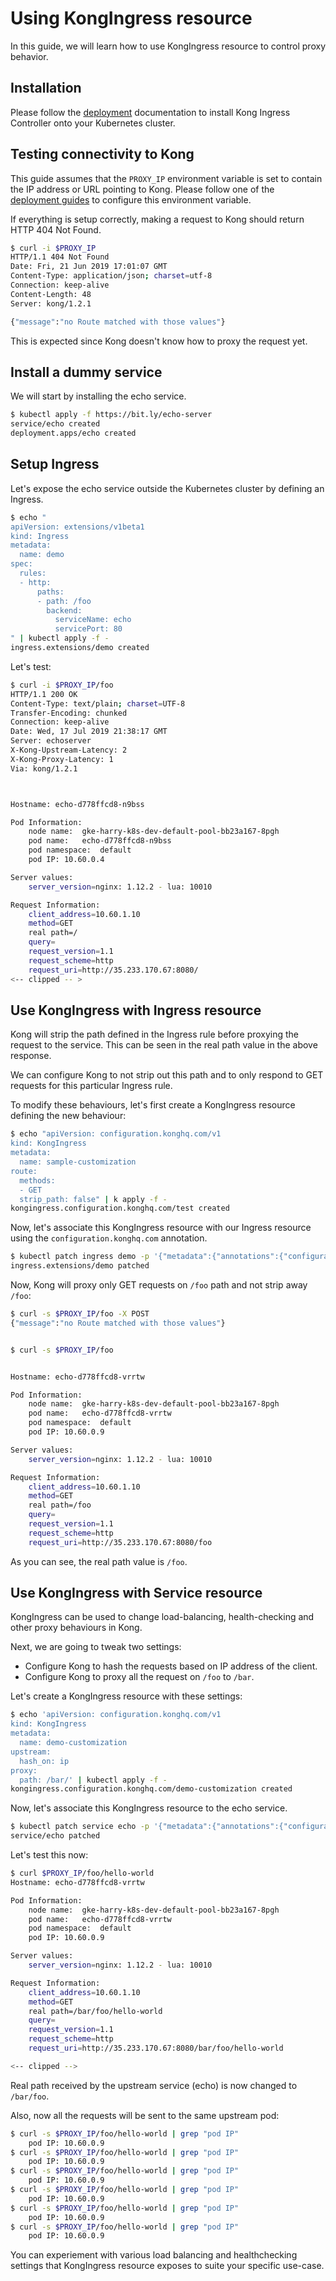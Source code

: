 # Using KongIngress resource

In this guide, we will learn how to use KongIngress resource to control
proxy behavior.

## Installation

Please follow the [deployment](../deployment) documentation to install
Kong Ingress Controller onto your Kubernetes cluster.

## Testing connectivity to Kong

This guide assumes that the `PROXY_IP` environment variable is
set to contain the IP address or URL pointing to Kong.
Please follow one of the
[deployment guides](../deployment) to configure this environment variable.

If everything is setup correctly, making a request to Kong should return
HTTP 404 Not Found.

```bash
$ curl -i $PROXY_IP
HTTP/1.1 404 Not Found
Date: Fri, 21 Jun 2019 17:01:07 GMT
Content-Type: application/json; charset=utf-8
Connection: keep-alive
Content-Length: 48
Server: kong/1.2.1

{"message":"no Route matched with those values"}
```

This is expected since Kong doesn't know how to proxy the request yet.

## Install a dummy service

We will start by installing the echo service.

```bash
$ kubectl apply -f https://bit.ly/echo-server
service/echo created
deployment.apps/echo created
```

## Setup Ingress

Let's expose the echo service outside the Kubernetes cluster
by defining an Ingress.

```bash
$ echo "
apiVersion: extensions/v1beta1
kind: Ingress
metadata:
  name: demo
spec:
  rules:
  - http:
      paths:
      - path: /foo
        backend:
          serviceName: echo
          servicePort: 80
" | kubectl apply -f -
ingress.extensions/demo created
```

Let's test:

```bash
$ curl -i $PROXY_IP/foo
HTTP/1.1 200 OK
Content-Type: text/plain; charset=UTF-8
Transfer-Encoding: chunked
Connection: keep-alive
Date: Wed, 17 Jul 2019 21:38:17 GMT
Server: echoserver
X-Kong-Upstream-Latency: 2
X-Kong-Proxy-Latency: 1
Via: kong/1.2.1



Hostname: echo-d778ffcd8-n9bss

Pod Information:
	node name:	gke-harry-k8s-dev-default-pool-bb23a167-8pgh
	pod name:	echo-d778ffcd8-n9bss
	pod namespace:	default
	pod IP:	10.60.0.4

Server values:
	server_version=nginx: 1.12.2 - lua: 10010

Request Information:
	client_address=10.60.1.10
	method=GET
	real path=/
	query=
	request_version=1.1
	request_scheme=http
	request_uri=http://35.233.170.67:8080/
<-- clipped -- >
```

## Use KongIngress with Ingress resource

Kong will strip the path defined in the Ingress rule before proxying
the request to the service.
This can be seen in the real path value in the above response.

We can configure Kong to not strip out this path and to only respond to GET requests
for this particular Ingress rule.

To modify these behaviours, let's first create a KongIngress resource
defining the new behaviour:

```bash
$ echo "apiVersion: configuration.konghq.com/v1
kind: KongIngress
metadata:
  name: sample-customization
route:
  methods:
  - GET
  strip_path: false" | k apply -f -
kongingress.configuration.konghq.com/test created
```

Now, let's associate this KongIngress resource with our Ingress resource
using the `configuration.konghq.com` annotation.

```bash
$ kubectl patch ingress demo -p '{"metadata":{"annotations":{"configuration.konghq.com":"sample-customization"}}}'
ingress.extensions/demo patched
```

Now, Kong will proxy only GET requests on `/foo` path and not strip
away `/foo`:

```bash
$ curl -s $PROXY_IP/foo -X POST
{"message":"no Route matched with those values"}


$ curl -s $PROXY_IP/foo


Hostname: echo-d778ffcd8-vrrtw

Pod Information:
	node name:	gke-harry-k8s-dev-default-pool-bb23a167-8pgh
	pod name:	echo-d778ffcd8-vrrtw
	pod namespace:	default
	pod IP:	10.60.0.9

Server values:
	server_version=nginx: 1.12.2 - lua: 10010

Request Information:
	client_address=10.60.1.10
	method=GET
	real path=/foo
	query=
	request_version=1.1
	request_scheme=http
	request_uri=http://35.233.170.67:8080/foo
```

As you can see, the real path value is `/foo`.

## Use KongIngress with Service resource

KongIngress can be used to change load-balancing, health-checking and other
proxy behaviours in Kong.

Next, we are going to tweak two settings:

- Configure Kong to hash the requests based on IP address of the client.
- Configure Kong to proxy all the request on `/foo` to `/bar`.

Let's create a KongIngress resource with these settings:

```bash
$ echo 'apiVersion: configuration.konghq.com/v1
kind: KongIngress
metadata:
  name: demo-customization
upstream:
  hash_on: ip
proxy:
  path: /bar/' | kubectl apply -f -
kongingress.configuration.konghq.com/demo-customization created
```

Now, let's associate this KongIngress resource to the echo service.

```bash
$ kubectl patch service echo -p '{"metadata":{"annotations":{"configuration.konghq.com":"demo-customization"}}}'
service/echo patched
```

Let's test this now:

```bash
$ curl $PROXY_IP/foo/hello-world
Hostname: echo-d778ffcd8-vrrtw

Pod Information:
	node name:	gke-harry-k8s-dev-default-pool-bb23a167-8pgh
	pod name:	echo-d778ffcd8-vrrtw
	pod namespace:	default
	pod IP:	10.60.0.9

Server values:
	server_version=nginx: 1.12.2 - lua: 10010

Request Information:
	client_address=10.60.1.10
	method=GET
	real path=/bar/foo/hello-world
	query=
	request_version=1.1
	request_scheme=http
	request_uri=http://35.233.170.67:8080/bar/foo/hello-world

<-- clipped -->
```

Real path received by the upstream service (echo) is now changed to `/bar/foo`.

Also, now all the requests will be sent to the same upstream pod:

```bash
$ curl -s $PROXY_IP/foo/hello-world | grep "pod IP"
	pod IP:	10.60.0.9
$ curl -s $PROXY_IP/foo/hello-world | grep "pod IP"
	pod IP:	10.60.0.9
$ curl -s $PROXY_IP/foo/hello-world | grep "pod IP"
	pod IP:	10.60.0.9
$ curl -s $PROXY_IP/foo/hello-world | grep "pod IP"
	pod IP:	10.60.0.9
$ curl -s $PROXY_IP/foo/hello-world | grep "pod IP"
	pod IP:	10.60.0.9
$ curl -s $PROXY_IP/foo/hello-world | grep "pod IP"
	pod IP:	10.60.0.9
```


You can experiement with various load balancing and healthchecking settings
that KongIngress resource exposes to suite your specific use-case.
